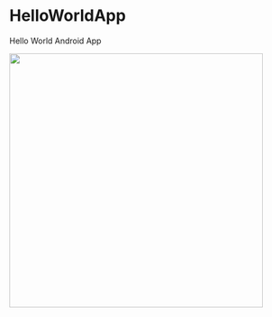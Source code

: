 HelloWorldApp
===================

Hello World Android App

<img src="http://i.imgur.com/dio0DXF.png" width="450" />
